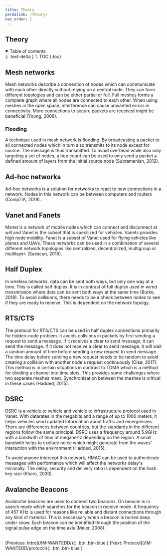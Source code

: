 ```yaml
---
title: Theory
permalink: /theory/
nav_order: 1
---
```


## Theory

<details open markdown="block">
  <summary>
    Table of contents
  </summary>
  {: .text-delta }
1. TOC
{:toc}
</details>

## Mesh networks

Mesh networks describe a connection of nodes which can communicate with each other directly without relying on a central node. They can form different topologies and can be either partial or full. Full meshes forms a complete graph where all nodes are connected to each other. When using meshes in the open space, interference can cause unwanted errors in connectivity. More connections to secure packets are received might be beneficial (Young, 2008).

### Flooding
A technique used in mesh network is flooding. By broadcasting a packet to all connected nodes which in turn also transmits to its node except for source. The message is thus transmitted. To avoid overhead while also only targeting a set of nodes, a hop count can be used to only send a packet a defined amount of layers from the initial source node (Subramanian, 2012).

## Ad-hoc networks

Ad-hoc networks is a solution for networks to react to new connections in a network. Nodes in this network can be between computers and routers (CompTIA, 2019).

## Vanet and Fanets

Manet is a network of mobile nodes which can connect and disconnect at will and Vanet is the subset that is specilized for vehicles. Vanets provides high node mobility. Fanet is a subset of Vanet used for flying vehicles like planes and UAVs. These networks can be used in a combination of several different network topologies like centralized, decentralized, multigroup or multilayer. (Suescun, 2016).

## Half Duplex

In wireless networks, data can be sent both ways, but only one way at a time. This is called half duplex. It is in contrast of full duplex used in wired transmission where data can be sent both ways at the same time (Burke, 2019). To avoid collisions, there needs to be a check between nodes to see if they are ready to receive. This is dependent on the network topolgy.

## RTS/CTS

The protocol for RTS/CTS can be used in half duplex connections primarily for hidden-node problem. It avoids collsions in packets by first sending a request to send a message. If it receives a clear to send message, it can send the message. If it does not receive a clear to send message, it will wait a random amount of time before sending a new request to send message. The time delay before sending a new request needs to be random to avoid creating a collision with another node's request continuously (Olsø, 2017). This method is in certain situations in contrast to TDMA which is a method for dividing a channel into time slots. This provides some challenges where two separate meshes meet. Synchronization between the meshes is critical in these cases (Hadded, 2015).


## DSRC

DSRC is a vehicle to vehicle and vehicle to infrastructure protocol used in Vanet. With datarates in the megabits and a range of up to 1000 meters, it helps vehicles send updated information about traffic and emergencies. There are differences between countries, but the standards in the different regions follow the same principal. DSRC uses a frequency around 5.9GHz with a bandwith of tens of megahertz depending on the region. A small bandwith helps to exclude noice which might generate from the waves' interaction with the environment (Hadded, 2015).

To avoid anyone intercept this network, HMAC can be used to authenticate messages with performance which will affect the networks delay's minimally. The delay, security and delivery ratio is dependent on the hash key size (Khare, 2020).

## Avalanche Beacons
Avalanche beacons are used to connect two beacons. On beacon is in search mode which searches for the beacon in receive mode. A frequency of 457 KHz is used for reasons like reliable and distant connections through any kind of material. This is neccessary when a beacon is buried deep under snow. Each beacon can be identified through the position of the signal pulse edge on the time axis (Meier, 2008).


<br/>
[Previous: Intro](/IM-WANTEDD/){: .btn .btn-blue }
[Next: Protocol](/IM-WANTEDD/protocol){: .btn .btn-blue }